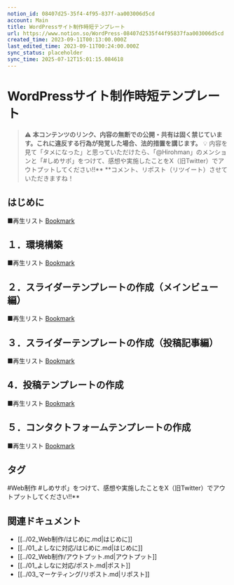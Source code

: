 ```yaml
---
notion_id: 08407d25-35f4-4f95-837f-aa003006d5cd
account: Main
title: WordPressサイト制作時短テンプレート
url: https://www.notion.so/WordPress-08407d2535f44f95837faa003006d5cd
created_time: 2023-09-11T00:13:00.000Z
last_edited_time: 2023-09-11T00:24:00.000Z
sync_status: placeholder
sync_time: 2025-07-12T15:01:15.084618
---
```

# WordPressサイト制作時短テンプレート

> ⚠️ **本コンテンツのリンク、内容の無断での公開・共有は固く禁じています。これに違反する行為が発覚した場合、法的措置を講じます。**
  > 💡 内容を見て「タメになった」と思っていただけたら、「@Hirohman」のメンションと「#しめサポ」をつけて、感想や実施したことをX（旧Twitter）でアウトプットしてください!!**
**コメント、リポスト（リツイート）させていただきますね！
## はじめに
■再生リスト
[Bookmark](https://www.youtube.com/playlist?list=PLmPORWLx6EDkRddF6Ix5mt4g-jbVsxTVt)
## １．環境構築
■再生リスト
[Bookmark](https://www.youtube.com/playlist?list=PLmPORWLx6EDn4UMN3EuRp0_IGEGmsn9-u)
## ２．スライダーテンプレートの作成（メインビュー編）
■再生リスト
[Bookmark](https://www.youtube.com/playlist?list=PLmPORWLx6EDkOXKzmClrCtO8pZw7V9hJp)
## ３．スライダーテンプレートの作成（投稿記事編）
■再生リスト
[Bookmark](https://www.youtube.com/playlist?list=PLmPORWLx6EDnUKomxHgi98za1yYeITwbK)
## 4．投稿テンプレートの作成
■再生リスト
[Bookmark](https://www.youtube.com/playlist?list=PLmPORWLx6EDkraSL__-J8tHnSko2Pupf1)
## ５．コンタクトフォームテンプレートの作成
■再生リスト
[Bookmark](https://www.youtube.com/playlist?list=PLmPORWLx6EDl24InrrDANwlz4nWsUK0MQ)

## タグ

#Web制作 #しめサポ」をつけて、感想や実施したことをX（旧Twitter）でアウトプットしてください!!** 

## 関連ドキュメント

- [[../02_Web制作/はじめに.md|はじめに]]
- [[../01_よしなに対応/はじめに.md|はじめに]]
- [[../02_Web制作/アウトプット.md|アウトプット]]
- [[../01_よしなに対応/ポスト.md|ポスト]]
- [[../03_マーケティング/リポスト.md|リポスト]]
